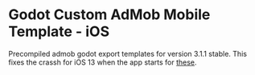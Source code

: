 # Godot Custom AdMob Mobile Template - iOS

Precompiled admob godot export templates for version 3.1.1 stable. This fixes the crassh for iOS 13 when the app starts for [these](https://github.com/GhostWalker562/godot-admob-iOS-precompiled).

